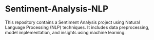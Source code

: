 # Sentiment-Analysis-NLP
This repository contains a Sentiment Analysis project using Natural Language Processing (NLP) techniques. It includes data preprocessing, model implementation, and insights using machine learning.
